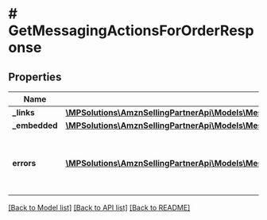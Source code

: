 # # GetMessagingActionsForOrderResponse

## Properties

Name | Type | Description | Notes
------------ | ------------- | ------------- | -------------
**_links** | [**\MPSolutions\AmznSellingPartnerApi\Models\Messaging\GetMessagingActionsForOrderResponseLinks**](GetMessagingActionsForOrderResponseLinks.md) |  | [optional]
**_embedded** | [**\MPSolutions\AmznSellingPartnerApi\Models\Messaging\GetMessagingActionsForOrderResponseEmbedded**](GetMessagingActionsForOrderResponseEmbedded.md) |  | [optional]
**errors** | [**\MPSolutions\AmznSellingPartnerApi\Models\Messaging\Error[]**](Error.md) | A list of error responses returned when a request is unsuccessful. | [optional]

[[Back to Model list]](../../README.md#models) [[Back to API list]](../../README.md#endpoints) [[Back to README]](../../README.md)
